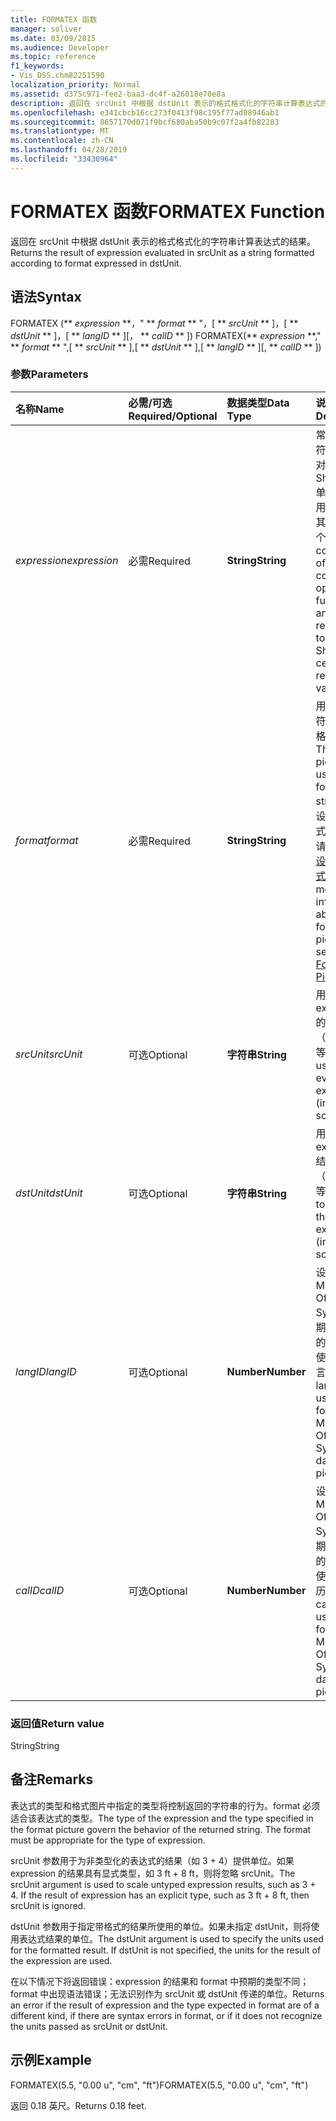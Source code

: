```yaml
---
title: FORMATEX 函数
manager: soliver
ms.date: 03/09/2015
ms.audience: Developer
ms.topic: reference
f1_keywords:
- Vis_DSS.chm82251590
localization_priority: Normal
ms.assetid: d375c971-fee2-baa3-dc4f-a26018e70e8a
description: 返回在 srcUnit 中根据 dstUnit 表示的格式格式化的字符串计算表达式的结果。
ms.openlocfilehash: e341cbcb16cc273f0413f98c195f77ad08946ab1
ms.sourcegitcommit: 8657170d071f9bcf680aba50b9c07f2a4fb82283
ms.translationtype: MT
ms.contentlocale: zh-CN
ms.lasthandoff: 04/28/2019
ms.locfileid: "33430964"
---
```

# <a name="formatex-function"></a><span data-ttu-id="cf853-103">FORMATEX 函数</span><span class="sxs-lookup"><span data-stu-id="cf853-103">FORMATEX Function</span></span>

<span data-ttu-id="cf853-104">返回在 srcUnit 中根据 dstUnit 表示的格式格式化的字符串计算表达式的结果。</span><span class="sxs-lookup"><span data-stu-id="cf853-104">Returns the result of expression evaluated in srcUnit as a string formatted according to format expressed in dstUnit.</span></span>
  
## <a name="syntax"></a><span data-ttu-id="cf853-105">语法</span><span class="sxs-lookup"><span data-stu-id="cf853-105">Syntax</span></span>

<span data-ttu-id="cf853-106">FORMATEX (\*\* *expression* \*\*，" \*\* *format* \*\* "，[ \*\* *srcUnit* \*\* ]，[ \*\* *dstUnit* \*\* ]，[ \*\* *langID* \*\* ][， \*\* *calID* \*\* ]) </span><span class="sxs-lookup"><span data-stu-id="cf853-106">FORMATEX(\*\* *expression* \*\*," \*\* *format* \*\* ",[ \*\* *srcUnit* \*\* ],[ \*\* *dstUnit* \*\* ],[ \*\* *langID* \*\* ][, \*\* *calID* \*\* ])</span></span> 
  
### <a name="parameters"></a><span data-ttu-id="cf853-107">参数</span><span class="sxs-lookup"><span data-stu-id="cf853-107">Parameters</span></span>

|<span data-ttu-id="cf853-108">**名称**</span><span class="sxs-lookup"><span data-stu-id="cf853-108">**Name**</span></span>|<span data-ttu-id="cf853-109">**必需/可选**</span><span class="sxs-lookup"><span data-stu-id="cf853-109">**Required/Optional**</span></span>|<span data-ttu-id="cf853-110">**数据类型**</span><span class="sxs-lookup"><span data-stu-id="cf853-110">**Data Type**</span></span>|<span data-ttu-id="cf853-111">**说明**</span><span class="sxs-lookup"><span data-stu-id="cf853-111">**Description**</span></span>|
|:-----|:-----|:-----|:-----|
| <span data-ttu-id="cf853-112">_expression_</span><span class="sxs-lookup"><span data-stu-id="cf853-112">_expression_</span></span> <br/> |<span data-ttu-id="cf853-113">必需</span><span class="sxs-lookup"><span data-stu-id="cf853-113">Required</span></span>  <br/> |<span data-ttu-id="cf853-114">**String**</span><span class="sxs-lookup"><span data-stu-id="cf853-114">**String**</span></span> <br/> |<span data-ttu-id="cf853-115">常量、运算符、函数和对 ShapeSheet 单元格的引用的组合，其结果为一个值。</span><span class="sxs-lookup"><span data-stu-id="cf853-115">A combination of constants, operators, functions, and references to ShapeSheet cells that results in a value.</span></span>  <br/> |
| <span data-ttu-id="cf853-116">_format_</span><span class="sxs-lookup"><span data-stu-id="cf853-116">_format_</span></span> <br/> |<span data-ttu-id="cf853-117">必需</span><span class="sxs-lookup"><span data-stu-id="cf853-117">Required</span></span>  <br/> |<span data-ttu-id="cf853-118">**String**</span><span class="sxs-lookup"><span data-stu-id="cf853-118">**String**</span></span> <br/> |<span data-ttu-id="cf853-119">用于设置字符串格式的格式图片。</span><span class="sxs-lookup"><span data-stu-id="cf853-119">The format picture used to format the string.</span></span> <span data-ttu-id="cf853-120">有关设置图片格式的信息，请参阅关于 [设置图片格式](about-format-pictures.md)。</span><span class="sxs-lookup"><span data-stu-id="cf853-120">For more information about format pictures, see [About Format Pictures](about-format-pictures.md).</span></span>  <br/> |
| <span data-ttu-id="cf853-121">_srcUnit_</span><span class="sxs-lookup"><span data-stu-id="cf853-121">_srcUnit_</span></span> <br/> |<span data-ttu-id="cf853-122">可选</span><span class="sxs-lookup"><span data-stu-id="cf853-122">Optional</span></span>  <br/> |<span data-ttu-id="cf853-123">**字符串**</span><span class="sxs-lookup"><span data-stu-id="cf853-123">**String**</span></span> <br/> | <span data-ttu-id="cf853-124">用来计算 expression 的单位（in、cm 等）。</span><span class="sxs-lookup"><span data-stu-id="cf853-124">Units used to evaluate expression (in, cm, and so forth).</span></span>  <br/> |
| <span data-ttu-id="cf853-125">_dstUnit_</span><span class="sxs-lookup"><span data-stu-id="cf853-125">_dstUnit_</span></span> <br/> |<span data-ttu-id="cf853-126">可选</span><span class="sxs-lookup"><span data-stu-id="cf853-126">Optional</span></span>  <br/> |<span data-ttu-id="cf853-127">**字符串**</span><span class="sxs-lookup"><span data-stu-id="cf853-127">**String**</span></span> <br/> |<span data-ttu-id="cf853-128">用于 expression 结果的单位（in、cm 等）。</span><span class="sxs-lookup"><span data-stu-id="cf853-128">Units to use for the result of expression (in, cm, and so forth).</span></span>  <br/> |
| <span data-ttu-id="cf853-129">_langID_</span><span class="sxs-lookup"><span data-stu-id="cf853-129">_langID_</span></span> <br/> |<span data-ttu-id="cf853-130">可选</span><span class="sxs-lookup"><span data-stu-id="cf853-130">Optional</span></span>  <br/> |<span data-ttu-id="cf853-131">**Number**</span><span class="sxs-lookup"><span data-stu-id="cf853-131">**Number**</span></span> <br/> |<span data-ttu-id="cf853-132">设置 Microsoft Office System 日期/时间图片的格式时所使用的语言。</span><span class="sxs-lookup"><span data-stu-id="cf853-132">The language used when formatting Microsoft Office System date/time pictures.</span></span>  <br/> |
| <span data-ttu-id="cf853-133">_calID_</span><span class="sxs-lookup"><span data-stu-id="cf853-133">_calID_</span></span> <br/> |<span data-ttu-id="cf853-134">可选</span><span class="sxs-lookup"><span data-stu-id="cf853-134">Optional</span></span>  <br/> |<span data-ttu-id="cf853-135">**Number**</span><span class="sxs-lookup"><span data-stu-id="cf853-135">**Number**</span></span> <br/> |<span data-ttu-id="cf853-136">设置 Microsoft Office System 日期/时间图片的格式时所使用的日历。</span><span class="sxs-lookup"><span data-stu-id="cf853-136">The calendar used when formatting Microsoft Office System date/time pictures.</span></span>  <br/> |
   
### <a name="return-value"></a><span data-ttu-id="cf853-137">返回值</span><span class="sxs-lookup"><span data-stu-id="cf853-137">Return value</span></span>

<span data-ttu-id="cf853-138">String</span><span class="sxs-lookup"><span data-stu-id="cf853-138">String</span></span>
  
## <a name="remarks"></a><span data-ttu-id="cf853-139">备注</span><span class="sxs-lookup"><span data-stu-id="cf853-139">Remarks</span></span>

<span data-ttu-id="cf853-p102">表达式的类型和格式图片中指定的类型将控制返回的字符串的行为。format 必须适合该表达式的类型。</span><span class="sxs-lookup"><span data-stu-id="cf853-p102">The type of the expression and the type specified in the format picture govern the behavior of the returned string. The format must be appropriate for the type of expression.</span></span>
  
<span data-ttu-id="cf853-p103">srcUnit 参数用于为非类型化的表达式的结果（如 3 + 4）提供单位。如果 expression 的结果具有显式类型，如 3 ft + 8 ft，则将忽略 srcUnit。</span><span class="sxs-lookup"><span data-stu-id="cf853-p103">The srcUnit argument is used to scale untyped expression results, such as 3 + 4. If the result of expression has an explicit type, such as 3 ft + 8 ft, then srcUnit is ignored.</span></span>
  
<span data-ttu-id="cf853-p104">dstUnit 参数用于指定带格式的结果所使用的单位。如果未指定 dstUnit，则将使用表达式结果的单位。</span><span class="sxs-lookup"><span data-stu-id="cf853-p104">The dstUnit argument is used to specify the units used for the formatted result. If dstUnit is not specified, the units for the result of the expression are used.</span></span>
  
<span data-ttu-id="cf853-146">在以下情况下将返回错误：expression 的结果和 format 中预期的类型不同；format 中出现语法错误；无法识别作为 srcUnit 或 dstUnit 传递的单位。</span><span class="sxs-lookup"><span data-stu-id="cf853-146">Returns an error if the result of expression and the type expected in format are of a different kind, if there are syntax errors in format, or if it does not recognize the units passed as srcUnit or dstUnit.</span></span>
  
## <a name="example"></a><span data-ttu-id="cf853-147">示例</span><span class="sxs-lookup"><span data-stu-id="cf853-147">Example</span></span>

<span data-ttu-id="cf853-148">FORMATEX(5.5, "0.00 u", "cm", "ft")</span><span class="sxs-lookup"><span data-stu-id="cf853-148">FORMATEX(5.5, "0.00 u", "cm", "ft")</span></span> 
  
<span data-ttu-id="cf853-149">返回 0.18 英尺。</span><span class="sxs-lookup"><span data-stu-id="cf853-149">Returns 0.18 feet.</span></span> 
  

